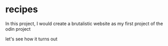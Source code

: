 # recipes

In this project, I would create a brutalistic website as my first project of the odin project

let's see how it turns out